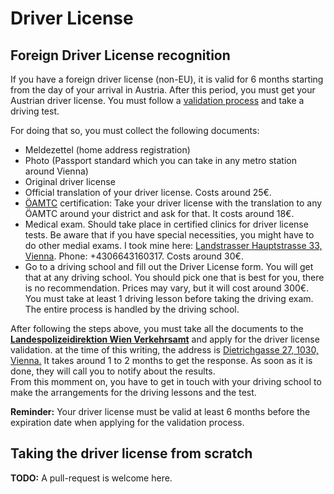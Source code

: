 # Driver License

## Foreign Driver License recognition

If you have a foreign driver license (non-EU), it is valid for 6 months starting from the day of your arrival in Austria. After this period, you must get your Austrian driver license.
You must follow a [validation process](https://www.help.gv.at/Portal.Node/hlpd/public/content/139/Seite.1390000.html#Conversion) and take a driving test.  

For doing that so, you must collect the following documents:

- Meldezettel (home address registration)
- Photo (Passport standard which you can take in any metro station around Vienna)
- Original driver license
- Official translation of your driver license. Costs around 25€.
- [ÖAMTC](https://www.oeamtc.at/) certification: Take your driver license with the translation to any ÖAMTC around your district and ask for that. It costs around 18€.
- Medical exam. Should take place in certified clinics for driver license tests. Be aware that if you have special necessities, you might have to do other medial exams. I took mine here: [Landstrasser Hauptstrasse 33, Vienna](https://www.google.com/maps/place/Landstra%C3%9Fer+Hauptstra%C3%9Fe+33,+1030+Wien/@48.2038279,16.3873208,17z/data=!3m1!4b1!4m5!3m4!1s0x476d07720d400b47:0xbd948d50908b2307!8m2!3d48.2038279!4d16.3895095). Phone: +4306643160317. Costs around 30€.
- Go to a driving school and fill out the Driver License form. You will get that at any driving school. You should pick one that is best for you, there is no recommendation. Prices may vary, but it will cost around 300€. You must take at least 1 driving lesson before taking the driving exam. The entire process is handled by the driving school.

After following the steps above, you must take all the documents to the [**Landespolizeidirektion Wien Verkehrsamt**](https://www.polizei.gv.at/wien/lpd/start.aspx) and apply for the driver license validation. at the time of this writing, the address is [Dietrichgasse 27, 1030, Vienna.](https://goo.gl/maps/ryqzVsSp3NE2)
It takes around 1 to 2 months to get the response. As soon as it is done, they will call you to notify about the results.  
From this momment on, you have to get in touch with your driving school to make the arrangements for the driving lessons and the test.

**Reminder:** Your driver license must be valid at least 6 months before the expiration date when applying for the validation process.

## Taking the driver license from scratch

**TODO:** A pull-request is welcome here.